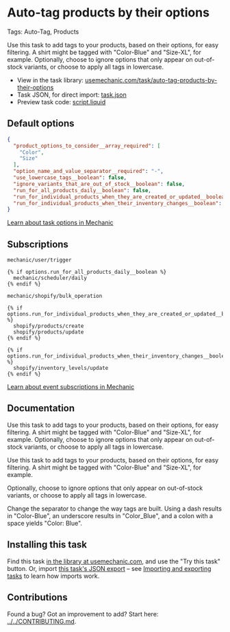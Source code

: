 # Auto-tag products by their options

Tags: Auto-Tag, Products

Use this task to add tags to your products, based on their options, for easy filtering. A shirt might be tagged with "Color-Blue" and "Size-XL", for example. Optionally, choose to ignore options that only appear on out-of-stock variants, or choose to apply all tags in lowercase.

* View in the task library: [usemechanic.com/task/auto-tag-products-by-their-options](https://usemechanic.com/task/auto-tag-products-by-their-options)
* Task JSON, for direct import: [task.json](../../tasks/auto-tag-products-by-their-options.json)
* Preview task code: [script.liquid](./script.liquid)

## Default options

```json
{
  "product_options_to_consider__array_required": [
    "Color",
    "Size"
  ],
  "option_name_and_value_separator__required": "-",
  "use_lowercase_tags__boolean": false,
  "ignore_variants_that_are_out_of_stock__boolean": false,
  "run_for_all_products_daily__boolean": false,
  "run_for_individual_products_when_they_are_created_or_updated__boolean": true,
  "run_for_individual_products_when_their_inventory_changes__boolean": false
}
```

[Learn about task options in Mechanic](https://docs.usemechanic.com/article/471-task-options)

## Subscriptions

```liquid
mechanic/user/trigger

{% if options.run_for_all_products_daily__boolean %}
  mechanic/scheduler/daily
{% endif %}

mechanic/shopify/bulk_operation

{% if options.run_for_individual_products_when_they_are_created_or_updated__boolean %}
  shopify/products/create
  shopify/products/update
{% endif %}

{% if options.run_for_individual_products_when_their_inventory_changes__boolean %}
  shopify/inventory_levels/update
{% endif %}
```

[Learn about event subscriptions in Mechanic](https://docs.usemechanic.com/article/408-subscriptions)

## Documentation

Use this task to add tags to your products, based on their options, for easy filtering. A shirt might be tagged with "Color-Blue" and "Size-XL", for example. Optionally, choose to ignore options that only appear on out-of-stock variants, or choose to apply all tags in lowercase.

Use this task to add tags to your products, based on their options, for easy filtering. A shirt might be tagged with "Color-Blue" and "Size-XL", for example.

Optionally, choose to ignore options that only appear on out-of-stock variants, or choose to apply all tags in lowercase.

Change the separator to change the way tags are built. Using a dash results in "Color-Blue", an underscore results in "Color_Blue", and a colon with a space yields "Color: Blue".

## Installing this task

Find this task [in the library at usemechanic.com](https://usemechanic.com/task/auto-tag-products-by-their-options), and use the "Try this task" button. Or, import [this task's JSON export](../../tasks/auto-tag-products-by-their-options.json) – see [Importing and exporting tasks](https://docs.usemechanic.com/article/505-importing-and-exporting-tasks) to learn how imports work.

## Contributions

Found a bug? Got an improvement to add? Start here: [../../CONTRIBUTING.md](../../CONTRIBUTING.md).
